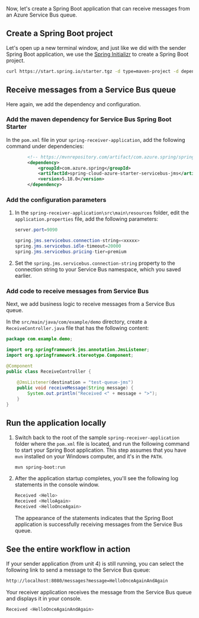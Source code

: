 Now, let's create a Spring Boot application that can receive messages from an Azure Service Bus queue.

## Create a Spring Boot project

Let's open up a new terminal window, and just like we did with the sender Spring Boot application, we use the [Spring Initializr](https://start.spring.io/) to create a Spring Boot project.

```bash
curl https://start.spring.io/starter.tgz -d type=maven-project -d dependencies=web -d baseDir=spring-receiver-application -d bootVersion=3.4.0-SNAPSHOT -d javaVersion=1.8 | tar -xzvf -
```

## Receive messages from a Service Bus queue

Here again, we add the dependency and configuration.

### Add the maven dependency for Service Bus Spring Boot Starter

In the `pom.xml` file in your `spring-receiver-application`, add the following command under dependencies:

```xml
		<!-- https://mvnrepository.com/artifact/com.azure.spring/spring-cloud-azure-starter-servicebus-jms -->
		<dependency>
		    <groupId>com.azure.spring</groupId>
		    <artifactId>spring-cloud-azure-starter-servicebus-jms</artifactId>
		    <version>5.18.0</version>
		</dependency>
```

### Add the configuration parameters

1. In the `spring-receiver-application\src\main\resources` folder, edit the `application.properties` file, add the following parameters:

    ```java
    server.port=9090
    
    spring.jms.servicebus.connection-string=<xxxxx>
    spring.jms.servicebus.idle-timeout=20000
    spring.jms.servicebus.pricing-tier=premium
    ```

2. Set the `spring.jms.servicebus.connection-string` property to the connection string to your Service Bus namespace, which you saved earlier.

### Add code to receive messages from Service Bus

Next, we add business logic to receive messages from a Service Bus queue.

In the `src/main/java/com/example/demo` directory, create a `ReceiveController.java` file that has the following content:

```java
package com.example.demo;

import org.springframework.jms.annotation.JmsListener;
import org.springframework.stereotype.Component;

@Component
public class ReceiveController {
    
    @JmsListener(destination = "test-queue-jms")
    public void receiveMessage(String message) {
        System.out.println("Received <" + message + ">");
    }
}
```

## Run the application locally

1. Switch back to the root of the sample `spring-receiver-application` folder where the `pom.xml` file is located, and run the following command to start your Spring Boot application. This step assumes that you have `mvn` installed on your Windows computer, and it's in the `PATH`.

    ```bash
    mvn spring-boot:run
    ```

2. After the application startup completes, you'll see the following log statements in the console window.

    ```bash
    Received <Hello>
    Received <HelloAgain>
    Received <HelloOnceAgain>
    ```

    The appearance of the statements indicates that the Spring Boot application is successfully receiving messages from the Service Bus queue.

## See the entire workflow in action

If your sender application (from unit 4) is still running, you can select the following link to send a message to the Service Bus queue:

```html
http://localhost:8080/messages?message=HelloOnceAgainAndAgain
```

Your receiver application receives the message from the Service Bus queue and displays it in your console.

```bash
Received <HelloOnceAgainAndAgain>
```
